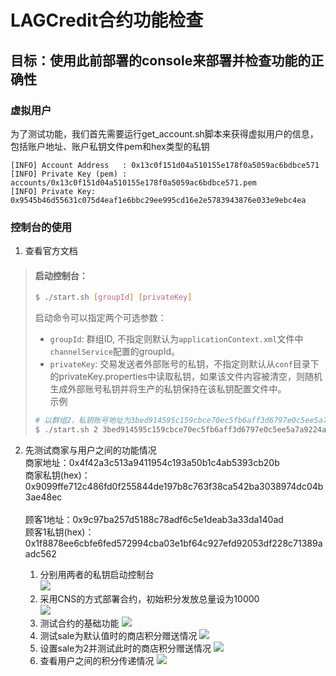 # LAGCredit合约功能检查

## 目标：使用此前部署的console来部署并检查功能的正确性

### 虚拟用户
为了测试功能，我们首先需要运行get_account.sh脚本来获得虚拟用户的信息，包括账户地址、账户私钥文件pem和hex类型的私钥
```
[INFO] Account Address   : 0x13c0f151d04a510155e178f0a5059ac6bdbce571
[INFO] Private Key (pem) : accounts/0x13c0f151d04a510155e178f0a5059ac6bdbce571.pem
[INFO] Private Key: 0x9545b46d55631c075d4eaf1e6bbc29ee995cd16e2e5783943876e033e9ebc4ea
```
### 控制台的使用
1. 查看官方文档

>#### 启动控制台：
>```bash
>$ ./start.sh [groupId] [privateKey]   
>```
>启动命令可以指定两个可选参数：           
>- `groupId`: 群组ID, 不指定则默认为`applicationContext.xml`文件中`channelService`配置的groupId。           
>- `privateKey`: 交易发送者外部账号的私钥，不指定则默认从`conf`目录下的privateKey.properties中读取私钥，如果该文件内容被清空，则随机生成外部账号私钥并将生产的私钥保持在该私钥配置文件中。 <br />
>示例
>```bash
># 以群组2，私钥账号地址为3bed914595c159cbce70ec5fb6aff3d6797e0c5ee5a7a9224a21cae8932d84a4登录控制台
>$ ./start.sh 2 3bed914595c159cbce70ec5fb6aff3d6797e0c5ee5a7a9224a21cae8932d84a4  
>```

2. 先测试商家与用户之间的功能情况<br />
商家地址：0x4f42a3c513a9411954c193a50b1c4ab5393cb20b<br />
商家私钥(hex)：0x9099ffe712c486fd0f255844de197b8c763f38ca542ba3038974dc04b3ae48ec<br /><br />
顾客1地址：0x9c97ba257d5188c78adf6c5e1deab3a33da140ad<br />
顾客1私钥(hex)：0x1f8878ee6cbfe6fed572994cba03e1bf64c927efd92053df228c71389aadc562

    1. 分别用两者的私钥启动控制台<br />
    ![](https://github.com/marknash666/FiscoBcos-Exercises/blob/master/images/image-for-console/console_1.png)
    2. 采用CNS的方式部署合约，初始积分发放总量设为10000<br />
    ![](https://github.com/marknash666/FiscoBcos-Exercises/blob/master/images/image-for-console/deploy.png)
    3. 测试合约的基础功能
    ![](https://github.com/marknash666/FiscoBcos-Exercises/blob/master/images/image-for-console/function_1.png)
    3. 测试sale为默认值时的商店积分赠送情况
    ![](https://github.com/marknash666/FiscoBcos-Exercises/blob/master/images/image-for-console/function_2.png)
    3. 设置sale为2并测试此时的商店积分赠送情况
    ![](https://github.com/marknash666/FiscoBcos-Exercises/blob/master/images/image-for-console/function_3.png)
    3. 查看用户之间的积分传递情况
    ![](https://github.com/marknash666/FiscoBcos-Exercises/blob/master/images/image-for-console/function_3.png)



